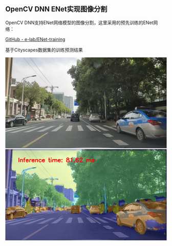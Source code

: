 ## OpenCV DNN ENet实现图像分割

OpenCV DNN支持ENet网络模型的图像分割，这里采用的预先训练的ENet网络：

[GitHub - e-lab/ENet-training](https://github.com/e-lab/ENet-training)

基于Cityscapes数据集的训练预测结果
 
<img src=street.jpg>

<img src=enet_result.png>